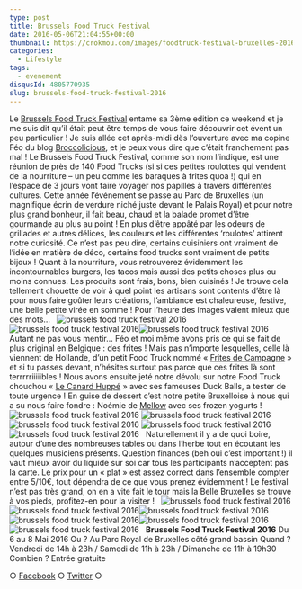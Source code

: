```yaml
---
type: post
title: Brussels Food Truck Festival
date: 2016-05-06T21:04:55+00:00
thumbnail: https://crokmou.com/images/foodtruck-festival-bruxelles-2016-crokmou-blog-culinaire-11.jpg
categories:
  - Lifestyle
tags:
  - evenement
disqusId: 4805770935
slug: brussels-food-truck-festival-2016
---
```


Le [Brussels Food Truck Festival](http://www.belgianfoodtruckfestival.be) entame sa 3ème edition ce weekend et je me suis dit qu’il était peut être temps de vous faire découvrir cet évent un peu particulier ! Je suis allée cet après-midi dès l’ouverture avec ma copine Féo du blog [Broccolicious](https://broccolicious.wordpress.com/), et je peux vous dire que c’était franchement pas mal ! Le Brussels Food Truck Festival, comme son nom l’indique, est une réunion de près de 140 Food Trucks (si si ces petites roulottes qui vendent de la nourriture – un peu comme les baraques à frites quoa !) qui en l’espace de 3 jours vont faire voyager nos papilles à travers différentes cultures. Cette année l’événement se passe au Parc de Bruxelles (un magnifique écrin de verdure niché juste devant le Palais Royal) et pour notre plus grand bonheur, il fait beau, chaud et la balade promet d’être gourmande au plus au point ! En plus d’être appâté par les odeurs de grillades et autres délices, les couleurs et les différentes ‘roulotes’ attirent notre curiosité. Ce n’est pas peu dire, certains cuisiniers ont vraiment de l’idée en matière de déco, certains food trucks sont vraiment de petits bijoux ! Quant à la nourriture, vous retrouverez évidemment les incontournables burgers, les tacos mais aussi des petits choses plus ou moins connues. Les produits sont frais, bons, bien cuisinés ! Je trouve cela tellement chouette de voir à quel point les artisans sont contents d’être là pour nous faire goûter leurs créations, l’ambiance est chaleureuse, festive, une belle petite virée en somme ! Pour l’heure des images valent mieux que des mots…   ![brussels food truck festival 2016](http://www.crokmou.com/wp-content/uploads/2016/05/foodtruck-festival-bruxelles-2016-crokmou-blog-culinaire-4.jpg) ![brussels food truck festival 2016](http://www.crokmou.com/wp-content/uploads/2016/05/foodtruck-festival-bruxelles-2016-crokmou-blog-culinaire-5.jpg)![brussels food truck festival 2016](http://www.crokmou.com/wp-content/uploads/2016/05/foodtruck-festival-bruxelles-2016-crokmou-blog-culinaire-15.jpg)   Autant ne pas vous mentir… Féo et moi même avons pris ce qui se fait de plus original en Belgique : des frites ! Mais pas n’importe lesquelles, celle là viennent de Hollande, d’un petit Food Truck nommé « [Frites de Campagne](http://www.fritesdecampagne.nl) » et si tu passes devant, n’hésites surtout pas parce que ces frites là sont terrrrriiiiibles ! Nous avons ensuite jeté notre dévolu sur notre Food Truck chouchou « [Le Canard Huppé](http://www.lecanardhuppe.com/) » avec ses fameuses Duck Balls, a tester de toute urgence ! En guise de dessert c’est notre petite Bruxelloise à nous qui a su nous faire fondre : Noémie de [Mellow](http://www.welovemellow.com/) avec ses frozen yogurts !   ![brussels food truck festival 2016](http://www.crokmou.com/wp-content/uploads/2016/05/foodtruck-festival-bruxelles-2016-crokmou-blog-culinaire-6.jpg) ![brussels food truck festival 2016](http://www.crokmou.com/wp-content/uploads/2016/05/foodtruck-festival-bruxelles-2016-crokmou-blog-culinaire-7.jpg)![brussels food truck festival 2016](http://www.crokmou.com/wp-content/uploads/2016/05/foodtruck-festival-bruxelles-2016-crokmou-blog-culinaire-8.jpg) ![brussels food truck festival 2016](http://www.crokmou.com/wp-content/uploads/2016/05/foodtruck-festival-bruxelles-2016-crokmou-blog-culinaire-3.jpg)![brussels food truck festival 2016](http://www.crokmou.com/wp-content/uploads/2016/05/foodtruck-festival-bruxelles-2016-crokmou-blog-culinaire-14.jpg)   Naturellement il y a de quoi boire, autour d’une des nombreuses tables ou dans l’herbe tout en écoutant les quelques musiciens présents. Question finances (beh oui c’est important !) il vaut mieux avoir du liquide sur soi car tous les participants n’acceptent pas la carte. Le prix pour un « plat » est assez correct dans l’ensemble compter entre 5/10€, tout dépendra de ce que vous prenez évidemment ! Le festival n’est pas très grand, on en a vite fait le tour mais la Belle Bruxelles se trouve à vos pieds, profitez-en pour la visiter !   ![brussels food truck festival 2016](http://www.crokmou.com/wp-content/uploads/2016/05/foodtruck-festival-bruxelles-2016-crokmou-blog-culinaire-12.jpg) ![brussels food truck festival 2016](http://www.crokmou.com/wp-content/uploads/2016/05/foodtruck-festival-bruxelles-2016-crokmou-blog-culinaire-10.jpg)![brussels food truck festival 2016](http://www.crokmou.com/wp-content/uploads/2016/05/foodtruck-festival-bruxelles-2016-crokmou-blog-culinaire.jpg)![brussels food truck festival 2016](http://www.crokmou.com/wp-content/uploads/2016/05/foodtruck-festival-bruxelles-2016-crokmou-blog-culinaire-9.jpg)![brussels food truck festival 2016](http://www.crokmou.com/wp-content/uploads/2016/05/foodtruck-festival-bruxelles-2016-crokmou-blog-culinaire-1.jpg)![brussels food truck festival 2016](http://www.crokmou.com/wp-content/uploads/2016/05/foodtruck-festival-bruxelles-2016-crokmou-blog-culinaire-13.jpg)   **Brussels Food Truck Festival 2016** Du 6 au 8 Mai 2016 Ou ? Au Parc Royal de Bruxelles côté grand bassin Quand ? Vendredi de 14h à 23h / Samedi de 11h à 23h / Dimanche de 11h à 19h30 Combien ? Entrée gratuite  

○ [Facebook](https://www.facebook.com/crokmou.blog) ○ [Twitter](https://twitter.com/Crokmou) ○
